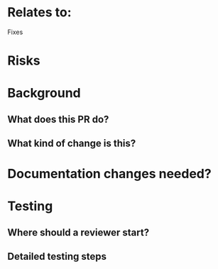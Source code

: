 <!-- Use this template by filling in information and copy and pasting relevant items out of the html comments. -->

# Relates to:
Fixes <!-- Add issue number here, with preceding #. e.g. Fixes #123 -->
<!-- The "Fixes" language will automatically close the issue when this PR is merged. We think that is a good default. If more follow ups are needed, more PRs can be created, and the issue manually re-opened. -->


<!-- This risks section is to be filled out before final review and merge. -->
# Risks
<!--
Low, medium, large. List what kind of risks, and what could be affected.
-->

# Background
## What does this PR do?

## What kind of change is this?
<!--
Bug fixes (non-breaking change which fixes an issue)
Improvements (misc. changes to existing features)
Features (non-breaking change which adds functionality)
Updates (new versions of included code)
-->

<!-- This "Why" section is most relevant if there is no linked issue explaining why. If there is a related issue it might make sense to skip this why section. -->
<!--
## Why are we doing this? Any context or related work?
-->

# Documentation changes needed?
<!--
My changes do not require a change to the project documentation.
My changes require a change to the project documentation.
If a docs change is needed: I have updated the documentation accordingly.
-->

<!-- Please show how you tested the PR. This will really help if the PR needs to be retested, and probably help the PR get merged quicker. -->
# Testing
## Where should a reviewer start?

## Detailed testing steps
<!--
None, automated tests are fine.
-->

<!--
- As [anon/admin], go to [link]
  - [do action]
  - verify [result]
-->

<!-- If there is a UI change, please include before and after screenshots or videos. This will speed up PRs being merged. It is extra nice to annotate screenshots with arrows or boxes pointing out the differences. -->
<!--
## Screenshots
### Before
### After
-->

<!-- If there is anything about the deploy, please make a note. -->
<!--
# Deploy Notes
-->

<!--  Copy and paste commandline output. -->
<!--
## Database changes
-->

<!--  If there is something more than the automated steps, please specifiy deploy instructions. -->
<!--
## Deployment instructions for Rene
-->
